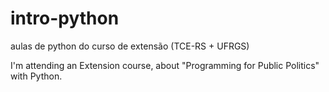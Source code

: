 # intro-python
aulas de python do curso de extensão (TCE-RS + UFRGS)


I'm attending an Extension course, about "Programming for Public Politics" with Python.


